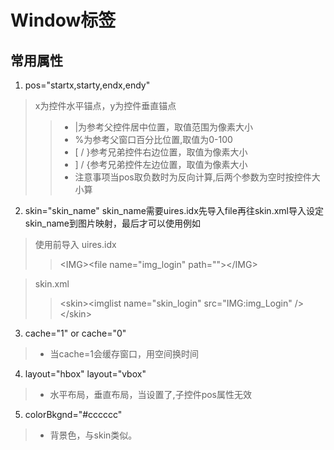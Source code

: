 # Window标签
## 常用属性
1. pos="startx,starty,endx,endy"  
> x为控件水平锚点，y为控件垂直锚点 
>>- |为参考父控件居中位置，取值范围为像素大小  
>>- %为参考父窗口百分比位置,取值为0-100  
>>- [ / }参考兄弟控件右边位置，取值为像素大小  
>>- ] / {参考兄弟控件左边位置，取值为像素大小  
>>- 注意事项当pos取负数时为反向计算,后两个参数为空时按控件大小算
2. skin="skin_name"
skin_name需要uires.idx先导入file再往skin.xml导入设定skin_name到图片映射，最后才可以使用例如  
> 使用前导入 uires.idx
>> \<IMG\>\<file name="img_login" path=""\>\</IMG\>  

> skin.xml
>> \<skin\><imglist name="skin_login" src="IMG:img_Login" /\>\</skin\>
3. cache="1" or cache="0"
>- 当cache=1会缓存窗口，用空间换时间
4. layout="hbox" layout="vbox"
>- 水平布局，垂直布局，当设置了,子控件pos属性无效
5. colorBkgnd="#cccccc"
>- 背景色，与skin类似。
